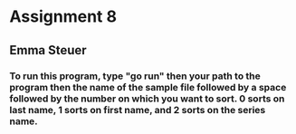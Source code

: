 # Assignment 8

## Emma Steuer

### To run this program, type "go run" then your path to the program then the name of the sample file followed by a space followed by the number on which you want to sort. 0 sorts on last name, 1 sorts on first name, and 2 sorts on the series name. 